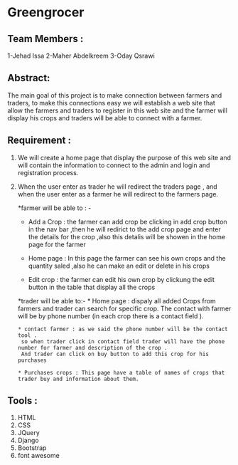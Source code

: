 # Greengrocer



## Team Members : 
1-Jehad Issa
2-Maher Abdelkreem
3-Oday Qsrawi


## Abstract:
The main goal of this project is to make connection between farmers and traders, to make this 
connections easy we will establish a web site that allow the farmers and traders to register in this web 
site and the farmer will display his crops and traders will be able to connect with a farmer.


## Requirement :
1. We will create a home page that display the purpose of this web site and will contain the 
information to connect to the admin and login and registration process.

2. When the user enter as trader he will redirect the traders page , and when the user enter as a 
farmer he will redirect to the farmers page.

    *farmer will be able to : -
      * Add a Crop : the farmer can add crop be clicking in add crop button in the nav bar ,then he will redirict to the add crop page and enter the details
      for the crop ,also this detalis will be showen in the home page for the farmer 
      
      * Home page : In this page the farmer can see his own crops and the quantity saled ,also he can make an edit or delete in his crops  
      
      * Edit crop : the farmer can edit his own crop by clickung the edit button in the table that display all the crops 
      
    *trader will be able to:-
       * Home page : dispaly all added Crops from farmers  and trader can search for specific crop. 
        The contact with farmer will be by phone number (in each crop there is a contact field ).
        
       * contact farmer : as we said the phone number will be the contact tool .
        so when trader click in contact field trader will have the phone number for farmer and description of the crop .
        And trader can click on buy button to add this crop for his purchases
        
       * Purchases crops : This page have a table of names of crops that trader buy and information about them.
       
 ## Tools :
 1. HTML
 2. CSS
 3. JQuery
 4. Django
 5. Bootstrap
 6. font awesome
